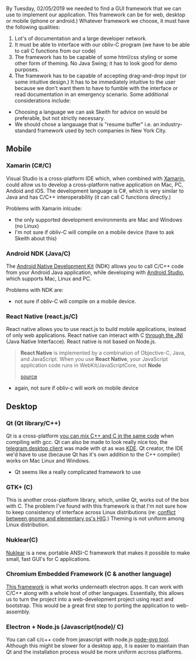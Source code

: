By Tuesday, 02/05/2019 we needed to find a GUI framework that we can use to implement our application. This framework can be for web, desktop or mobile (iphone or android.) Whatever framework we choose, it must have the following qualities:

1. Lot's of documentation and a large developer network.
2. It must be able to interface with our obliv-C program (we have to be able to call C functions from our code)
3. The framework has to be capable of some html/css styling or some other form of theming. No Java Swing; it has to look good for demo purposes.
4. The framework has to be capable of accepting drag-and-drop input (or some intuitive design.) It has to be immediately intuitive to the user because we don't want them to have to fumble with the interface or read documentation in an emergency scenario.
Some additional considerations include:

- Choosing a language we can ask Skeith for advice on would be preferable, but not strictly necessary. 
- We should chose a langauage that is "resume buffer" i.e. an industry-standard framework used by tech companies in New York City.

## Mobile

### Xamarin (C#/C)

Visual Studio is a cross-platform IDE which, when combined with [Xamarin](https://docs.microsoft.com/en-us/xamarin/#pivot=platforms&panel=Cross-Platform), could allow us to develop a cross-platform native application on Mac, PC, Andoid and iOS. The development language is C#, which is very similar to Java and has C/C++ interoperability (it can call C functions directly.)

Problems with Xamarin inlcude:

- the only supported development environments are Mac and Windows (no Linux)
- I'm not sure if obliv-C will compile on a mobile device (have to ask Skeith about this)

### Android NDK (Java/C)

The [Android Native Development Kit](https://developer.android.com/ndk/guides/) (NDK) allows you to call C/C++ code from your Android Java application, while developing with [Android Studio](https://developer.android.com/studio/), which supports Mac, Linux and PC.

Problems with NDK are:

- not sure if obliv-C will compile on a mobile device.

### React Native (react.js/C)

React native allows you to use react.js to build mobile applications, instead of only web applications. React native can interact with C [through the JNI](https://thebhwgroup.com/blog/react-native-jni) (Java Native Interfacce). React native is not based on Node.js.

> **React Native** is implemented by a combination of Objective-C, Java, and JavaScript. When you use **React Native**, your JavaScript application code runs in WebKit/JavaScriptCore, not **Node**
>
> [source](https://www.quora.com/Why-is-React-Native-built-in-Node-js)

- again, not sure if obliv-c will work on mobile device



## Desktop

### Qt (Qt library/C++)

Qt is a cross-platform [you can mix C++ and C in the same code](https://stackoverflow.com/questions/16850992/call-a-c-function-from-c-code)  when compiling with gcc. Qt can also be made to look really nice too, the [telegram desktop client](https://github.com/telegramdesktop/tdesktop) was made with qt as was [KDE](https://www.kde.org/). Qt creator, the IDE we'd have to use (because Qt has it's own addition to the C++ compiler) works on Mac Linux and Windows.

- Qt seems like a really complicated framework to use

### GTK+ (C)

This is another cross-platform library, which, unlike Qt, works out of the box with C. The problem I've found with this framework is that I'm not sure how to keep consistency of interface across Linux distributions (re: [conflict between gnome and elementary os's HIG](https://medium.com/@alex285/7-things-elementary-os-does-terribly-wrong-in-2018-b9035df08791).) Theming is not uniform among Linux distribution.

### Nuklear(C)

[Nuklear](https://github.com/vurtun/nuklear) is a new, portable ANSI-C framework that makes it possible to make small, fast GUI's for C applications.

### Chromium Embedded Framework (C & another language)

[This framework](https://bitbucket.org/chromiumembedded/cef) is what works underneath electron apps. It can work with C/C++ along with a whole host of other languages. Essentially, this allows us to turn the project into a web-development project using react and bootstrap. This would be a great first step to porting the application to web-assembly. 

### Electron + Node.js (Javascript(node)/ C)

You can call c/c++ code from javascript with node.js [node-gyp tool](https://hackernoon.com/writing-cross-platform-c-is-easier-in-node-js-than-it-is-outside-of-node-js-a5c214f0cf10). Although this might be slower for a desktop app, it is easier to maintain than Qt and the installation process would be more uniform accross platforms.